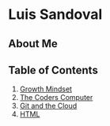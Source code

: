 # Luis Sandoval
## About Me

## Table of Contents
1. [Growth Mindset](growth-mindset.md)
2. [The Coders Computer](coders-computer.md)
3. [Git and the Cloud](git-and-the-cloud.md) 
4. [HTML](html.md)